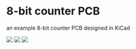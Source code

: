 # 8-bit counter PCB
 an example 8-bit counter PCB designed in KiCad

![](https://imgur.com/qLVuo9r)
![](https://imgur.com/eWcMa45)
![](https://imgur.com/TVWez2y)
